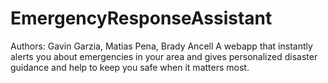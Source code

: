 # EmergencyResponseAssistant
Authors: Gavin Garzia, Matias Pena, Brady Ancell
A webapp that instantly alerts you about emergencies in your area and gives personalized disaster guidance and help to keep you safe when it matters most.


